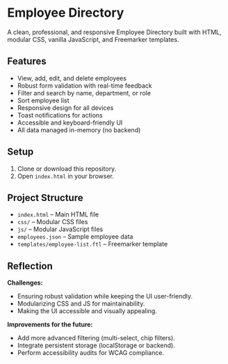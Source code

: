 # Employee Directory

A clean, professional, and responsive Employee Directory built with HTML, modular CSS, vanilla JavaScript, and Freemarker templates.

## Features

- View, add, edit, and delete employees
- Robust form validation with real-time feedback
- Filter and search by name, department, or role
- Sort employee list
- Responsive design for all devices
- Toast notifications for actions
- Accessible and keyboard-friendly UI
- All data managed in-memory (no backend)

## Setup

1. Clone or download this repository.
2. Open `index.html` in your browser.


## Project Structure

- `index.html` – Main HTML file
- `css/` – Modular CSS files
- `js/` – Modular JavaScript files
- `employees.json` – Sample employee data
- `templates/employee-list.ftl` – Freemarker template

## Reflection

**Challenges:**  
- Ensuring robust validation while keeping the UI user-friendly.
- Modularizing CSS and JS for maintainability.
- Making the UI accessible and visually appealing.

**Improvements for the future:**  
- Add more advanced filtering (multi-select, chip filters).
- Integrate persistent storage (localStorage or backend).
- Perform accessibility audits for WCAG compliance.


